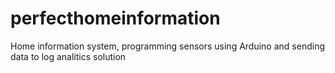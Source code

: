 # perfecthomeinformation
Home information system, programming sensors using Arduino and sending data to log analitics solution
